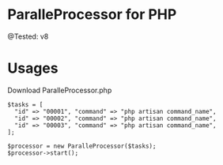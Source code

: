 # ParalleProcessor for PHP
@Tested: v8


# Usages 

Download ParalleProcessor.php

```
$tasks = [
  "id" => "00001", "command" => "php artisan command_name",
  "id" => "00002", "command" => "php artisan command_name",
  "id" => "00003", "command" => "php artisan command_name",
];

$processor = new ParalleProcessor($tasks);
$processor->start();

```

